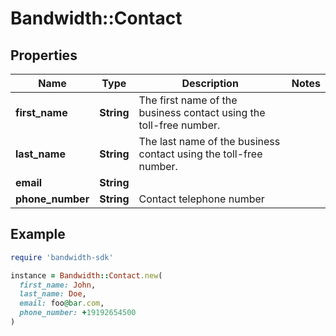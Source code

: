 # Bandwidth::Contact

## Properties

| Name | Type | Description | Notes |
| ---- | ---- | ----------- | ----- |
| **first_name** | **String** | The first name of the business contact using the toll-free number. |  |
| **last_name** | **String** | The last name of the business contact using the toll-free number. |  |
| **email** | **String** |  |  |
| **phone_number** | **String** | Contact telephone number |  |

## Example

```ruby
require 'bandwidth-sdk'

instance = Bandwidth::Contact.new(
  first_name: John,
  last_name: Doe,
  email: foo@bar.com,
  phone_number: +19192654500
)
```

